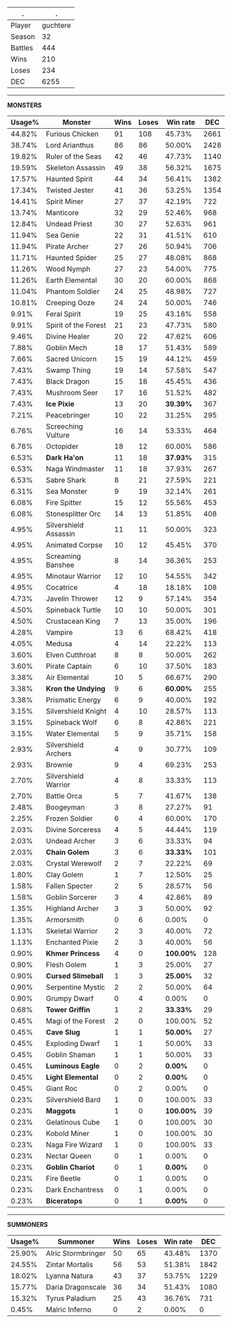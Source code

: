 .|.
|-|-
Player|guchtere
Season|32
Battles|444
Wins|210
Loses|234
DEC|6255

---
**MONSTERS**

Usage%|Monster|Wins|Loses|Win rate|DEC|
-|-|-|-|-|-|
44.82%|Furious Chicken|91|108|45.73%|2661|
38.74%|Lord Arianthus|86|86|50.00%|2428|
19.82%|Ruler of the Seas|42|46|47.73%|1140|
19.59%|Skeleton Assassin|49|38|56.32%|1675|
17.57%|Haunted Spirit|44|34|56.41%|1382|
17.34%|Twisted Jester|41|36|53.25%|1354|
14.41%|Spirit Miner|27|37|42.19%|722|
13.74%|Manticore|32|29|52.46%|968|
12.84%|Undead Priest|30|27|52.63%|961|
11.94%|Sea Genie|22|31|41.51%|610|
11.94%|Pirate Archer|27|26|50.94%|706|
11.71%|Haunted Spider|25|27|48.08%|868|
11.26%|Wood Nymph|27|23|54.00%|775|
11.26%|Earth Elemental|30|20|60.00%|868|
11.04%|Phantom Soldier|24|25|48.98%|727|
10.81%|Creeping Ooze|24|24|50.00%|746|
9.91%|Feral Spirit|19|25|43.18%|558|
9.91%|Spirit of the Forest|21|23|47.73%|580|
9.46%|Divine Healer|20|22|47.62%|606|
7.88%|Goblin Mech|18|17|51.43%|589|
7.66%|Sacred Unicorn|15|19|44.12%|459|
7.43%|Swamp Thing|19|14|57.58%|547|
7.43%|Black Dragon|15|18|45.45%|436|
7.43%|Mushroom Seer|17|16|51.52%|482|
7.43%|**Ice Pixie**|13|20|**39.39%**|367|
7.21%|Peacebringer|10|22|31.25%|295|
6.76%|Screeching Vulture|16|14|53.33%|464|
6.76%|Octopider|18|12|60.00%|586|
6.53%|**Dark Ha'on**|11|18|**37.93%**|315|
6.53%|Naga Windmaster|11|18|37.93%|267|
6.53%|Sabre Shark|8|21|27.59%|221|
6.31%|Sea Monster|9|19|32.14%|261|
6.08%|Fire Spitter|15|12|55.56%|453|
6.08%|Stonesplitter Orc|14|13|51.85%|408|
4.95%|Silvershield Assassin|11|11|50.00%|323|
4.95%|Animated Corpse|10|12|45.45%|370|
4.95%|Screaming Banshee|8|14|36.36%|253|
4.95%|Minotaur Warrior|12|10|54.55%|342|
4.95%|Cocatrice|4|18|18.18%|108|
4.73%|Javelin Thrower|12|9|57.14%|354|
4.50%|Spineback Turtle|10|10|50.00%|301|
4.50%|Crustacean King|7|13|35.00%|196|
4.28%|Vampire|13|6|68.42%|418|
4.05%|Medusa|4|14|22.22%|113|
3.60%|Elven Cutthroat|8|8|50.00%|262|
3.60%|Pirate Captain|6|10|37.50%|183|
3.38%|Air Elemental|10|5|66.67%|290|
3.38%|**Kron the Undying**|9|6|**60.00%**|255|
3.38%|Prismatic Energy|6|9|40.00%|192|
3.15%|Silvershield Knight|4|10|28.57%|113|
3.15%|Spineback Wolf|6|8|42.86%|221|
3.15%|Water Elemental|5|9|35.71%|158|
2.93%|Silvershield Archers|4|9|30.77%|109|
2.93%|Brownie|9|4|69.23%|253|
2.70%|Silvershield Warrior|4|8|33.33%|113|
2.70%|Battle Orca|5|7|41.67%|138|
2.48%|Boogeyman|3|8|27.27%|91|
2.25%|Frozen Soldier|6|4|60.00%|170|
2.03%|Divine Sorceress|4|5|44.44%|119|
2.03%|Undead Archer|3|6|33.33%|94|
2.03%|**Chain Golem**|3|6|**33.33%**|101|
2.03%|Crystal Werewolf|2|7|22.22%|69|
1.80%|Clay Golem|1|7|12.50%|25|
1.58%|Fallen Specter|2|5|28.57%|56|
1.58%|Goblin Sorcerer|3|4|42.86%|89|
1.35%|Highland Archer|3|3|50.00%|92|
1.35%|Armorsmith|0|6|0.00%|0|
1.13%|Skeletal Warrior|2|3|40.00%|72|
1.13%|Enchanted Pixie|2|3|40.00%|56|
0.90%|**Khmer Princess**|4|0|**100.00%**|128|
0.90%|Flesh Golem|1|3|25.00%|27|
0.90%|**Cursed Slimeball**|1|3|**25.00%**|32|
0.90%|Serpentine Mystic|2|2|50.00%|64|
0.90%|Grumpy Dwarf|0|4|0.00%|0|
0.68%|**Tower Griffin**|1|2|**33.33%**|29|
0.45%|Magi of the Forest|2|0|100.00%|52|
0.45%|**Cave Slug**|1|1|**50.00%**|27|
0.45%|Exploding Dwarf|1|1|50.00%|33|
0.45%|Goblin Shaman|1|1|50.00%|33|
0.45%|**Luminous Eagle**|0|2|**0.00%**|0|
0.45%|**Light Elemental**|0|2|**0.00%**|0|
0.45%|Giant Roc|0|2|0.00%|0|
0.23%|Silvershield Bard|1|0|100.00%|33|
0.23%|**Maggots**|1|0|**100.00%**|39|
0.23%|Gelatinous Cube|1|0|100.00%|30|
0.23%|Kobold Miner|1|0|100.00%|30|
0.23%|Naga Fire Wizard|1|0|100.00%|33|
0.23%|Nectar Queen|0|1|0.00%|0|
0.23%|**Goblin Chariot**|0|1|**0.00%**|0|
0.23%|Fire Beetle|0|1|0.00%|0|
0.23%|Dark Enchantress|0|1|0.00%|0|
0.23%|**Biceratops**|0|1|**0.00%**|0|

---
**SUMMONERS**

Usage%|Summoner|Wins|Loses|Win rate|DEC|
-|-|-|-|-|-|
25.90%|Alric Stormbringer|50|65|43.48%|1370|
24.55%|Zintar Mortalis|56|53|51.38%|1842|
18.02%|Lyanna Natura|43|37|53.75%|1229|
15.77%|Daria Dragonscale|36|34|51.43%|1080|
15.32%|Tyrus Paladium|25|43|36.76%|731|
0.45%|Malric Inferno|0|2|0.00%|0|
